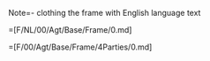 Note=- clothing the frame with English language text

=[F/NL/00/Agt/Base/Frame/0.md] 

=[F/00/Agt/Base/Frame/4Parties/0.md]
